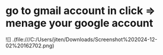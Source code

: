 # go to gmail account in  click => menage your google account #
![]
  .(file:///C:/Users/jiten/Downloads/Screenshot%202024-12-02%20162702.png)
